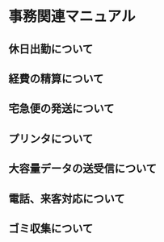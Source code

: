 # 事務関連マニュアル
## 休日出勤について
## 経費の精算について
## 宅急便の発送について
## プリンタについて
## 大容量データの送受信について
## 電話、来客対応について
## ゴミ収集について
